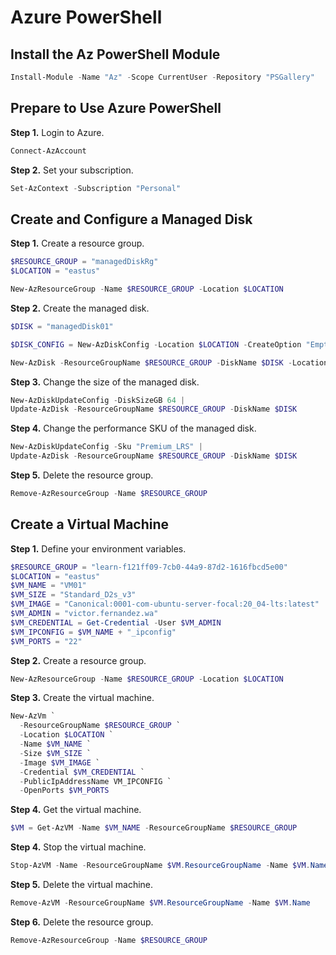 # Azure PowerShell

## Install the Az PowerShell Module
```powershell
Install-Module -Name "Az" -Scope CurrentUser -Repository "PSGallery"
```

## Prepare to Use Azure PowerShell
**Step 1.** Login to Azure.
```powershell
Connect-AzAccount
```

**Step 2.** Set your subscription.
```powershell
Set-AzContext -Subscription "Personal"
```

## Create and Configure a Managed Disk
**Step 1.** Create a resource group. 
```powershell
$RESOURCE_GROUP = "managedDiskRg"
$LOCATION = "eastus"
```
```powershell
New-AzResourceGroup -Name $RESOURCE_GROUP -Location $LOCATION
```

**Step 2.** Create the managed disk. 
```powershell
$DISK = "managedDisk01"
```
```powershell
$DISK_CONFIG = New-AzDiskConfig -Location $LOCATION -CreateOption "Empty" -DiskSizeGB 32 -Sku "Standard_LRS"
```
```powershell
New-AzDisk -ResourceGroupName $RESOURCE_GROUP -DiskName $DISK -Location $LOCATION
```

**Step 3.** Change the size of the managed disk. 
```powershell
New-AzDiskUpdateConfig -DiskSizeGB 64 |
Update-AzDisk -ResourceGroupName $RESOURCE_GROUP -DiskName $DISK
```

**Step 4.** Change the performance SKU of the managed disk. 
```powershell
New-AzDiskUpdateConfig -Sku "Premium_LRS" |
Update-AzDisk -ResourceGroupName $RESOURCE_GROUP -DiskName $DISK
```

**Step 5.** Delete the resource group. 
```powershell
Remove-AzResourceGroup -Name $RESOURCE_GROUP
``` 

## Create a Virtual Machine
**Step 1.** Define your environment variables. 
```powershell
$RESOURCE_GROUP = "learn-f121ff09-7cb0-44a9-87d2-1616fbcd5e00"
$LOCATION = "eastus"
$VM_NAME = "VM01"
$VM_SIZE = "Standard_D2s_v3"
$VM_IMAGE = "Canonical:0001-com-ubuntu-server-focal:20_04-lts:latest"
$VM_ADMIN = "victor.fernandez.wa"
$VM_CREDENTIAL = Get-Credential -User $VM_ADMIN
$VM_IPCONFIG = $VM_NAME + "_ipconfig"
$VM_PORTS = "22"
```

**Step 2.** Create a resource group. 
```powershell
New-AzResourceGroup -Name $RESOURCE_GROUP -Location $LOCATION
```

**Step 3.** Create the virtual machine.
```powershell
New-AzVm `
  -ResourceGroupName $RESOURCE_GROUP `
  -Location $LOCATION `
  -Name $VM_NAME `
  -Size $VM_SIZE `
  -Image $VM_IMAGE `
  -Credential $VM_CREDENTIAL `
  -PublicIpAddressName VM_IPCONFIG `
  -OpenPorts $VM_PORTS 
```

**Step 4.** Get the virtual machine.
```powershell
$VM = Get-AzVM -Name $VM_NAME -ResourceGroupName $RESOURCE_GROUP
```

**Step 4.** Stop the virtual machine.
```powershell
Stop-AzVM -Name -ResourceGroupName $VM.ResourceGroupName -Name $VM.Name 
```

**Step 5.** Delete the virtual machine.
```powershell
Remove-AzVM -ResourceGroupName $VM.ResourceGroupName -Name $VM.Name 
```

**Step 6.** Delete the resource group. 
```powershell
Remove-AzResourceGroup -Name $RESOURCE_GROUP
```